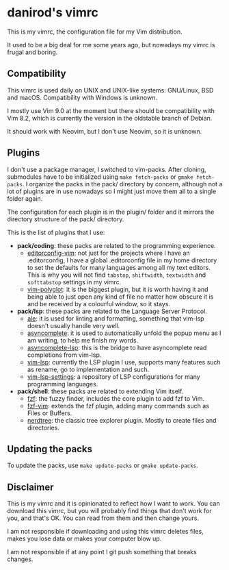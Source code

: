 # danirod's vimrc

This is my vimrc, the configuration file for my Vim distribution.

It used to be a big deal for me some years ago, but nowadays my vimrc is
frugal and boring.

## Compatibility

This vimrc is used daily on UNIX and UNIX-like systems: GNU/Linux, BSD
and macOS. Compatibility with Windows is unknown.

I mostly use Vim 9.0 at the moment but there should be compatibility
with Vim 8.2, which is currently the version in the oldstable branch of
Debian.

It should work with Neovim, but I don't use Neovim, so it is unknown.

## Plugins

I don't use a package manager, I switched to vim-packs. After cloning,
submodules have to be initialized using `make fetch-packs` or
`gmake fetch-packs`. I organize the packs in the pack/ directory by
concern, although not a lot of plugins are in use nowadays so I might
just move them all to a single folder again.

The configuration for each plugin is in the plugin/ folder and it
mirrors the directory structure of the pack/ directory.

This is the list of plugins that I use:

- **pack/coding**: these packs are related to the programming
  experience.
  - [editorconfig-vim]: not just for the projects where I have an
    .editorconfig, I have a global .editorconfig file in my home
    directory to set the defaults for many languages among all my text
    editors. This is why you will not find `tabstop`, `shiftwidth`,
    `textwidth` and `softtabstop` settings in my vimrc.
  - [vim-polyglot]: it is the biggest plugin, but it is worth having it
    and being able to just open any kind of file no matter how obscure
    it is and be received by a colourful window, so it stays.
- **pack/lsp**: these packs are related to the Language Server Protocol.
  - [ale]: it is used for linting and formatting, something that vim-lsp
    doesn't usually handle very well.
  - [asyncomplete]: it is used to automatically unfold the popup menu as
    I am writing, to help me finish my words.
  - [asyncomplete-lsp]: this is the bridge to have asyncomplete read
    completions from vim-lsp.
  - [vim-lsp]: currently the LSP plugin I use, supports many features
    such as rename, go to implementation and such.
  - [vim-lsp-settings]: a repository of LSP configurations for many
    programming languages.
- **pack/shell**: these packs are related to extending Vim itself.
  - [fzf]: the fuzzy finder, includes the core plugin to add fzf to Vim.
  - [fzf-vim]: extends the fzf plugin, adding many commands such as
    Files or Buffers.
  - [nerdtree]: the classic tree explorer plugin. Mostly to create files
    and directories.

[ale]: https://github.com/dense-analysis/ale
[asyncomplete]: https://github.com/prabirshrestha/asyncomplete.vim
[asyncomplete-lsp]:
  https://github.com/prabirshrestha/asyncomplete-lsp.vim
[editorconfig-vim]: https://github.com/editorconfig/editorconfig-vim
[fzf]: https://github.com/junegunn/fzf
[fzf-vim]: https://github.com/junegunn/fzf.vim
[nerdtree]: https://github.com/preservim/nerdtree
[vim-lsp]: https://github.com/prabirshrestha/vim-lsp
[vim-lsp-settings]: https://github.com/mattn/vim-lsp-settings
[vim-polyglot]: https://github.com/sheerun/vim-polyglot

## Updating the packs

To update the packs, use `make update-packs` or `gmake update-packs`.

## Disclaimer

This is my vimrc and it is opinionated to reflect how I want to work.
You can download this vimrc, but you will probably find things that
don't work for you, and that's OK. You can read from them and then
change yours.

I am not responsible if downloading and using this vimrc deletes files,
makes you lose data or makes your computer blow up.

I am not responsible if at any point I git push something that breaks
changes.
